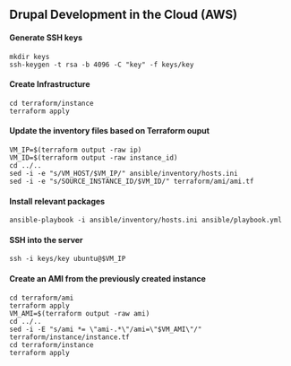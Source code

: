 ## Drupal Development in the Cloud (AWS)

#### Generate SSH keys

```
mkdir keys
ssh-keygen -t rsa -b 4096 -C "key" -f keys/key
```

#### Create Infrastructure

```
cd terraform/instance
terraform apply
```

#### Update the inventory files based on Terraform ouput

```
VM_IP=$(terraform output -raw ip)
VM_ID=$(terraform output -raw instance_id)
cd ../..
sed -i -e "s/VM_HOST/$VM_IP/" ansible/inventory/hosts.ini
sed -i -e "s/SOURCE_INSTANCE_ID/$VM_ID/" terraform/ami/ami.tf
```

#### Install relevant packages

```
ansible-playbook -i ansible/inventory/hosts.ini ansible/playbook.yml
```

#### SSH into the server

```
ssh -i keys/key ubuntu@$VM_IP
```

#### Create an AMI from the previously created instance

```
cd terraform/ami
terraform apply
VM_AMI=$(terraform output -raw ami)
cd ../..
sed -i -E "s/ami *= \"ami-.*\"/ami=\"$VM_AMI\"/" terraform/instance/instance.tf
cd terraform/instance
terraform apply
```
